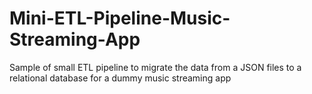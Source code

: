 # Mini-ETL-Pipeline-Music-Streaming-App
Sample of small ETL pipeline to migrate the data from a JSON files to a relational database for a dummy music streaming app
